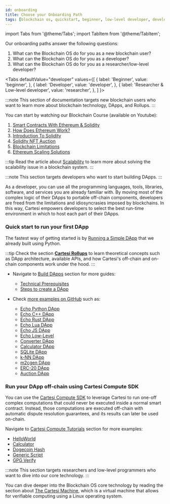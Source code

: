 ```yaml
---
id: onboarding
title: Choose your Onboarding Path
tags: [blockchain os, quickstart, beginner, low-level developer, developer, researcher, learn, build]
---
```


import Tabs from '@theme/Tabs';
import TabItem from '@theme/TabItem';

Our onboarding paths answer the following questions:

1. What can the Blockchain OS do for you as a new blockchain user?
2. What can the Blockchain OS do for you as a developer?
3. What can the Blockchain OS do for you as a researcher/low-level developer?


<Tabs
  defaultValue="developer"
  values={[
    { label: 'Beginner', value: 'beginner', },
    { label: 'Developer', value: 'developer', },
    { label: 'Researcher & Low-level developer', value: 'researcher', },
  ]
}>
<TabItem value="beginner">

:::note
This section of documentation targets new blockchain users who want to learn more about blockchain technology, DApps, and Rollups.
:::

You can start by watching our Blockchain Course (available on Youtube):
1. [Smart Contracts With Ethereum & Solidity](https://www.youtube.com/watch?v=8kEBwJt2YLM)
2. [How Does Ethereum Work?](https://www.youtube.com/watch?v=EsjfV_9qY6g)
3. [Introduction To Solidity](https://www.youtube.com/watch?v=zwC2FQcSpK4)
4. [Solidity NFT Auction](https://www.youtube.com/watch?v=t_vTQEQVCkQ)
5. [Blockchain Limitations](https://www.youtube.com/watch?v=yZO5Mnr7hl8)
6. [Ethereum Scaling Solutions ](https://www.youtube.com/watch?v=REj6fj7AxbI)

:::tip
Read the article about [Scalability](../new-to-cartesi/scalability.md) to learn more about solving the scalability issue in a blockchain system.
:::

</TabItem>
<TabItem value="developer">

:::note
This section targets developers who want to start building DApps.
:::

As a developer, you can use all the programming languages, tools, libraries, software, and services you are already familiar with. By moving most of the complex logic of their DApps to portable off-chain components, developers are freed from the limitations and idiosyncrasies imposed by blockchains. In this way, Cartesi empowers developers to select the best run-time environment in which to host each part of their DApps.

### Quick start to run your first DApp

The fastest way of getting started is by [Running a Simple DApp](/cartesi-rollups/build-dapps/run-dapp) that we already built using Python.

:::tip
Check the section [**Cartesi Rollups**](/cartesi-rollups/overview) to learn theoretical concepts such as DApp architecture, available APIs, and how Cartesi's off-chain and on-chain components work under the hood.
:::

* Navigate to [Build DApps](/cartesi-rollups/build-dapps/overview) section for more guides:
  * [Technical Prerequisites](/cartesi-rollups/build-dapps/requirements)
  * [Steps to create a DApp](/cartesi-rollups/build-dapps/create-dapp)

* Check [more examples on GitHub](https://github.com/cartesi/rollups-examples#examples) such as:
  * [Echo Python DApp](https://github.com/cartesi/rollups-examples/blob/main/echo-python)
  * [Echo C++ DApp](https://github.com/cartesi/rollups-examples/blob/main/echo-cpp)
  * [Echo Rust DApp](https://github.com/cartesi/rollups-examples/blob/main/echo-rust)
  * [Echo Lua DApp](https://github.com/cartesi/rollups-examples/blob/main/echo-lua)
  * [Echo JS DApp](https://github.com/cartesi/rollups-examples/blob/main/echo-js)
  * [Echo Low-Level](https://github.com/cartesi/rollups-examples/blob/main/echo-low-level)
  * [Converter DApp](https://github.com/cartesi/rollups-examples/blob/main/converter)
  * [Calculator DApp](https://github.com/cartesi/rollups-examples/blob/main/calculator)
  * [SQLite DApp](https://github.com/cartesi/rollups-examples/blob/main/sqlite)
  * [k-NN DApp](https://github.com/cartesi/rollups-examples/blob/main/knn)
  * [m2cgen DApp](https://github.com/cartesi/rollups-examples/blob/main/m2cgen)
  * [ERC-20 DApp](https://github.com/cartesi/rollups-examples/blob/main/erc20)
  * [Auction DApp](https://github.com/cartesi/rollups-examples/blob/main/auction)

### Run your DApp off-chain using Cartesi Compute SDK

You can use the [Cartesi Compute SDK](../compute.md) to leverage Cartesi to run one-off complex computations that could never be executed inside a normal smart contract. Instead, those computations are executed off-chain with automatic dispute resolution guarantees, and its results can later be used on-chain.

Navigate to [Cartesi Compute Tutorials](../compute.md#cartesi-compute-tutorials) section for more examples:
* [HelloWorld](../compute.md#hello-world-dapp)
* [Calculator](../compute.md#calculator-dapp)
* [Dogecoin Hash](../compute.md#dogecoin-hash-dapp)
* [Generic Script](../compute.md#generic-script-dapp)
* [GPG Verify](../compute.md#gpg-verify-dapp)

</TabItem>
<TabItem value="researcher">

:::note
This section targets researchers and low-level programmers who want to dive into our core technology.
:::

You can dive deeper into the Blockchain OS core technology by reading the section about [The Cartesi Machine](../machine/intro.md), which is a virtual machine that allows for verifiable computing using a Linux operating system.
</TabItem>
</Tabs>
<br/>
